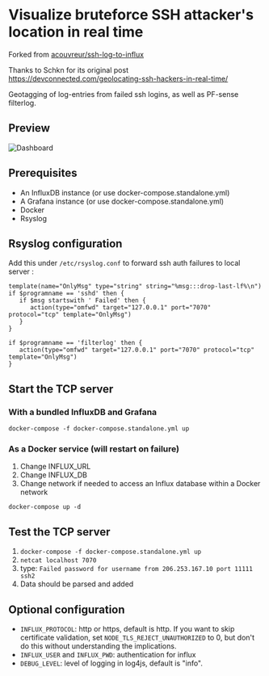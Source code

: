 # Visualize bruteforce SSH attacker's location in real time

Forked from [acouvreur/ssh-log-to-influx](https://github.com/acouvreur/ssh-log-to-influx)

Thanks to Schkn for its original post https://devconnected.com/geolocating-ssh-hackers-in-real-time/

Geotagging of log-entries from failed ssh logins, as well as PF-sense filterlog.

## Preview

![Dashboard](./dashboard.png)

## Prerequisites

- An InfluxDB instance (or use docker-compose.standalone.yml)
- A Grafana instance (or use docker-compose.standalone.yml)
- Docker
- Rsyslog

## Rsyslog configuration

Add this under `/etc/rsyslog.conf` to forward ssh auth failures to local server :

```
template(name="OnlyMsg" type="string" string="%msg:::drop-last-lf%\n")
if $programname == 'sshd' then {
   if $msg startswith ' Failed' then {
      action(type="omfwd" target="127.0.0.1" port="7070" protocol="tcp" template="OnlyMsg")
   }
}

if $programname == 'filterlog' then {
   action(type="omfwd" target="127.0.0.1" port="7070" protocol="tcp" template="OnlyMsg")
}
```

## Start the TCP server

### With a bundled InfluxDB and Grafana

`docker-compose -f docker-compose.standalone.yml up`

### As a Docker service (will restart on failure)

1. Change INFLUX_URL
2. Change INFLUX_DB
3. Change network if needed to access an Influx database within a Docker network

`docker-compose up -d`

## Test the TCP server

1. `docker-compose -f docker-compose.standalone.yml up`
2. `netcat localhost 7070`
3. type: `Failed password for username from 206.253.167.10 port 11111 ssh2`
4. Data should be parsed and added

## Optional configuration

* `INFLUX_PROTOCOL`: http or https, default is http. If you want to skip certificate
  validation, set `NODE_TLS_REJECT_UNAUTHORIZED` to 0, but don't do this without
  understanding the implications.
* `INFLUX_USER` and `INFLUX_PWD`: authentication for influx
* `DEBUG_LEVEL`: level of logging in log4js, default is "info".
